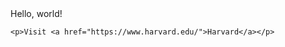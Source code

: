 <html lang="en">
  <body>
    Hello, world!
    
    <p>Visit <a href="https://www.harvard.edu/">Harvard</a></p>
  </body>
</html>
